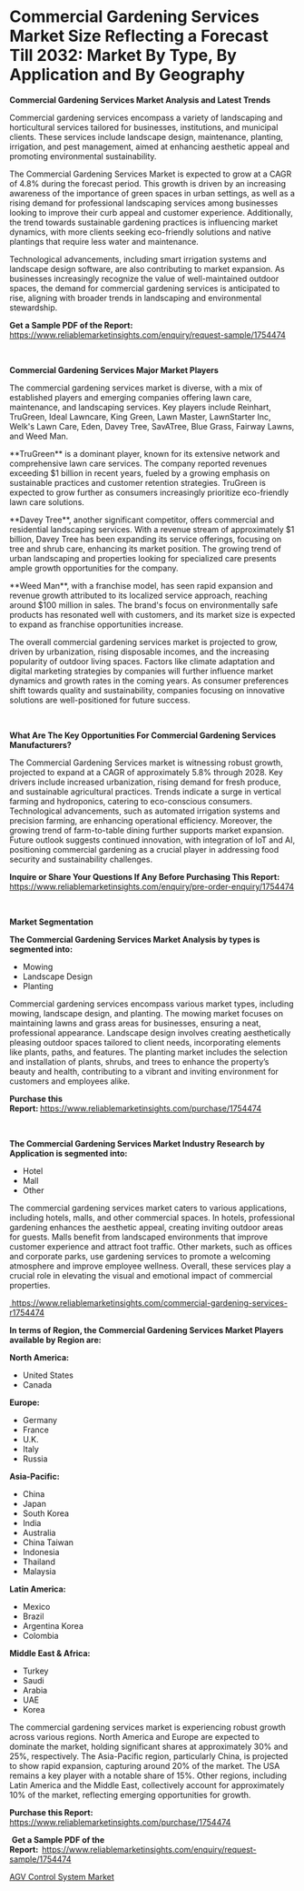 <p><h1>Commercial Gardening Services Market Size Reflecting a Forecast Till 2032: Market By Type, By Application and By Geography</h1></p><p><strong>Commercial Gardening Services Market Analysis and Latest Trends</strong></p>
<p><p>Commercial gardening services encompass a variety of landscaping and horticultural services tailored for businesses, institutions, and municipal clients. These services include landscape design, maintenance, planting, irrigation, and pest management, aimed at enhancing aesthetic appeal and promoting environmental sustainability. </p><p>The Commercial Gardening Services Market is expected to grow at a CAGR of 4.8% during the forecast period. This growth is driven by an increasing awareness of the importance of green spaces in urban settings, as well as a rising demand for professional landscaping services among businesses looking to improve their curb appeal and customer experience. Additionally, the trend towards sustainable gardening practices is influencing market dynamics, with more clients seeking eco-friendly solutions and native plantings that require less water and maintenance.</p><p>Technological advancements, including smart irrigation systems and landscape design software, are also contributing to market expansion. As businesses increasingly recognize the value of well-maintained outdoor spaces, the demand for commercial gardening services is anticipated to rise, aligning with broader trends in landscaping and environmental stewardship.</p></p>
<p><strong>Get a Sample PDF of the Report:&nbsp;</strong> <a href="https://www.reliablemarketinsights.com/enquiry/request-sample/1754474?utm_campaign=3033&utm_medium=2&utm_source=Github&utm_content=ia&utm_term=09032025&utm_id=commercial-gardening-services">https://www.reliablemarketinsights.com/enquiry/request-sample/1754474</a></p>
<p>&nbsp;</p>
<p><strong>Commercial Gardening Services Major Market Players</strong></p>
<p><p>The commercial gardening services market is diverse, with a mix of established players and emerging companies offering lawn care, maintenance, and landscaping services. Key players include Reinhart, TruGreen, Ideal Lawncare, King Green, Lawn Master, LawnStarter Inc, Welk's Lawn Care, Eden, Davey Tree, SavATree, Blue Grass, Fairway Lawns, and Weed Man.</p><p>**TruGreen** is a dominant player, known for its extensive network and comprehensive lawn care services. The company reported revenues exceeding $1 billion in recent years, fueled by a growing emphasis on sustainable practices and customer retention strategies. TruGreen is expected to grow further as consumers increasingly prioritize eco-friendly lawn care solutions.</p><p>**Davey Tree**, another significant competitor, offers commercial and residential landscaping services. With a revenue stream of approximately $1 billion, Davey Tree has been expanding its service offerings, focusing on tree and shrub care, enhancing its market position. The growing trend of urban landscaping and properties looking for specialized care presents ample growth opportunities for the company.</p><p>**Weed Man**, with a franchise model, has seen rapid expansion and revenue growth attributed to its localized service approach, reaching around $100 million in sales. The brand's focus on environmentally safe products has resonated well with customers, and its market size is expected to expand as franchise opportunities increase.</p><p>The overall commercial gardening services market is projected to grow, driven by urbanization, rising disposable incomes, and the increasing popularity of outdoor living spaces. Factors like climate adaptation and digital marketing strategies by companies will further influence market dynamics and growth rates in the coming years. As consumer preferences shift towards quality and sustainability, companies focusing on innovative solutions are well-positioned for future success.</p></p>
<p>&nbsp;</p>
<p><strong>What Are The Key Opportunities For Commercial Gardening Services Manufacturers?</strong></p>
<p><p>The Commercial Gardening Services market is witnessing robust growth, projected to expand at a CAGR of approximately 5.8% through 2028. Key drivers include increased urbanization, rising demand for fresh produce, and sustainable agricultural practices. Trends indicate a surge in vertical farming and hydroponics, catering to eco-conscious consumers. Technological advancements, such as automated irrigation systems and precision farming, are enhancing operational efficiency. Moreover, the growing trend of farm-to-table dining further supports market expansion. Future outlook suggests continued innovation, with integration of IoT and AI, positioning commercial gardening as a crucial player in addressing food security and sustainability challenges.</p></p>
<p><strong>Inquire or Share Your Questions If Any Before Purchasing This Report:</strong> <a href="https://www.reliablemarketinsights.com/enquiry/pre-order-enquiry/1754474?utm_campaign=3033&utm_medium=2&utm_source=Github&utm_content=ia&utm_term=09032025&utm_id=commercial-gardening-services">https://www.reliablemarketinsights.com/enquiry/pre-order-enquiry/1754474</a></p>
<p>&nbsp;</p>
<p><strong>Market Segmentation</strong></p>
<p><strong>The Commercial Gardening Services Market Analysis by types is segmented into:</strong></p>
<p><ul><li>Mowing</li><li>Landscape Design</li><li>Planting</li></ul></p>
<p><p>Commercial gardening services encompass various market types, including mowing, landscape design, and planting. The mowing market focuses on maintaining lawns and grass areas for businesses, ensuring a neat, professional appearance. Landscape design involves creating aesthetically pleasing outdoor spaces tailored to client needs, incorporating elements like plants, paths, and features. The planting market includes the selection and installation of plants, shrubs, and trees to enhance the property’s beauty and health, contributing to a vibrant and inviting environment for customers and employees alike.</p></p>
<p><strong>Purchase this Report:&nbsp;</strong><a href="https://www.reliablemarketinsights.com/purchase/1754474?utm_campaign=3033&utm_medium=2&utm_source=Github&utm_content=ia&utm_term=09032025&utm_id=commercial-gardening-services">https://www.reliablemarketinsights.com/purchase/1754474</a></p>
<p>&nbsp;</p>
<p><strong>The Commercial Gardening Services Market Industry Research by Application is segmented into:</strong></p>
<p><ul><li>Hotel</li><li>Mall</li><li>Other</li></ul></p>
<p><p>The commercial gardening services market caters to various applications, including hotels, malls, and other commercial spaces. In hotels, professional gardening enhances the aesthetic appeal, creating inviting outdoor areas for guests. Malls benefit from landscaped environments that improve customer experience and attract foot traffic. Other markets, such as offices and corporate parks, use gardening services to promote a welcoming atmosphere and improve employee wellness. Overall, these services play a crucial role in elevating the visual and emotional impact of commercial properties.</p></p>
<p><a href="https://www.reliablemarketinsights.com/commercial-gardening-services-r1754474?utm_campaign=3033&utm_medium=2&utm_source=Github&utm_content=ia&utm_term=09032025&utm_id=commercial-gardening-services">&nbsp;https://www.reliablemarketinsights.com/commercial-gardening-services-r1754474</a></p>
<p><strong>In terms of Region, the Commercial Gardening Services Market Players available by Region are:</strong></p>
<p>
    <p> <strong> North America: </strong>
        <ul>
            <li>United States</li>
            <li>Canada</li>
        </ul>
        </p> 
    <p> <strong> Europe: </strong>
        <ul>
            <li>Germany</li>
            <li>France</li>
            <li>U.K.</li>
            <li>Italy</li>
            <li>Russia</li>
        </ul>
        </p> 
    <p> <strong> Asia-Pacific: </strong>
        <ul>
            <li>China</li>
            <li>Japan</li>
            <li>South Korea</li>
            <li>India</li>
            <li>Australia</li>
            <li>China Taiwan</li>
            <li>Indonesia</li>
            <li>Thailand</li>
            <li>Malaysia</li>
        </ul>
        </p> 
    <p> <strong> Latin America: </strong>
        <ul>
            <li>Mexico</li>
            <li>Brazil</li>
            <li>Argentina Korea</li>
            <li>Colombia</li>
        </ul>
        </p> 
    <p> <strong> Middle East & Africa: </strong>
        <ul>
            <li>Turkey</li>
            <li>Saudi</li>
            <li>Arabia</li>
            <li>UAE</li>
            <li>Korea</li>
        </ul>
    </p>
    </p>
<p><p>The commercial gardening services market is experiencing robust growth across various regions. North America and Europe are expected to dominate the market, holding significant shares at approximately 30% and 25%, respectively. The Asia-Pacific region, particularly China, is projected to show rapid expansion, capturing around 20% of the market. The USA remains a key player with a notable share of 15%. Other regions, including Latin America and the Middle East, collectively account for approximately 10% of the market, reflecting emerging opportunities for growth.</p></p>
<p><strong>Purchase this Report: </strong><a href="https://www.reliablemarketinsights.com/purchase/1754474?utm_campaign=3033&utm_medium=2&utm_source=Github&utm_content=ia&utm_term=09032025&utm_id=commercial-gardening-services">https://www.reliablemarketinsights.com/purchase/1754474</a></p>
<p>&nbsp;<strong>Get a Sample PDF of the Report:&nbsp;&nbsp;</strong><a href="https://www.reliablemarketinsights.com/enquiry/request-sample/1754474?utm_campaign=3033&utm_medium=2&utm_source=Github&utm_content=ia&utm_term=09032025&utm_id=commercial-gardening-services">https://www.reliablemarketinsights.com/enquiry/request-sample/1754474</a></p>
<p><strong></strong></p>
<p><p><a href="https://github.com/voetzeszuh/Market-Research-Report-List-1/blob/main/agv-control-system-market.md?utm_campaign=3033&utm_medium=2&utm_source=Github&utm_content=ia&utm_term=09032025&utm_id=commercial-gardening-services">AGV Control System Market</a></p></p>